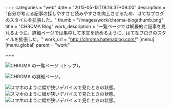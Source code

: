 +++
categories = "web"
date = "2015-05-13T19:16:37+09:00"
description = "自分が考える記事の探しやすさと読みやすさを向上させるため、はてなブログのスタイルを拡張した。"
thumb = "/images/work/chroma-blog/thumb.png"
title = "CHROMA Blog"
work_description = "一覧ページでは網羅的に記事を見れるように、詳細ページでは集中して本文を読めるように、はてなブログのスタイルを拡張した。"
work_url = "http://chroma.hatenablog.com/"
[menu]
  [menu.global]
    parent = "work"

+++

![CHROMA の一覧ページ（トップ）。](/images/work/chroma-blog/index.png)

![CHROMA の詳細ページ。](/images/work/chroma-blog/show.png)

<div class="image-double">
  <img src="/images/work/chroma-blog/index-sp.png" alt="スマホのように幅が狭いデバイスで見たときの状態。">
  <img src="/images/work/chroma-blog/show-sp.png" alt="スマホのように幅が狭いデバイスで見たときの状態。">
  <img src="/images/work/chroma-blog/show-sp02.png" alt="スマホのように幅が狭いデバイスで見たときの状態。">
</div>
